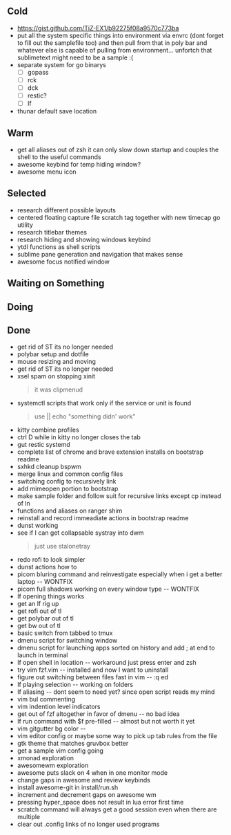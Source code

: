 ## Cold

- https://gist.github.com/TiZ-EX1/b92275f08a9570c773ba
- put all the system specific things into environment  via envrc  (dont forget to fill out the samplefile too) and then pull from that in poly bar and whatever else is capable of pulling from environment... unfortch that sublimetext might need to be a sample :(
- separate system for go binarys
    * [ ] gopass
    * [ ] rck
    * [ ] dck
    * [ ] restic?
    * [ ] lf
- thunar default save location

## Warm

- get all aliases out of zsh it can only slow down startup and couples the shell to the useful commands
- awesome keybind for temp hiding window?
- awesome menu icon

## Selected

- research different possible layouts
- centered floating capture file scratch tag together with new timecap go utility
- research titlebar themes
- research hiding and showing windows keybind
- ytdl functions as shell scripts
- sublime pane generation and navigation that makes sense
- awesome focus notified window

## Waiting on Something


## Doing


## Done

- get rid of ST its no longer needed
- polybar setup and dotfile
- mouse resizing and moving
- get rid of ST its no longer needed
- xsel spam on stopping xinit
    > it was clipmenud
- systemctl scripts that work only if the service or unit is found
    > use || echo "something didn' work"
- kitty combine profiles
- ctrl D while in kitty no longer closes the tab
- gut restic systemd
- complete list of chrome and brave extension installs on bootstrap readme
- sxhkd  cleanup bspwm
- merge linux and common config files
- switching config to recursively link
- add mimeopen portion to bootstrap
- make sample folder and follow suit for recursive links except cp instead of ln
- functions and aliases on ranger shim
- reinstall and record immeadiate actions in bootstrap readme
- dunst working
- see if I can get collapsable systray into dwm
    > just use stalonetray
- redo rofi to look simpler
- dunst actions how to
- picom bluring command and reinvestigate especially when i get a better laptop -- WONTFIX
- picom full shadows working on every window type -- WONTFIX
- lf opening things works
- get an lf rig up
- get rofi out of tl
- get polybar out of tl
- get bw out of tl
- basic switch from tabbed to tmux
- dmenu script for switching window
- dmenu script for launching apps sorted on history and add ; at end to launch in terminal
- lf open shell in location -- workaround just press enter and zsh
- try vim fzf.vim -- installed and now I want to uninstall
- figure out switching between files fast in vim -- :q ed
- lf playing selection -- working on folders
- lf aliasing -- dont seem to need yet? since open script reads my mind
- vim bul commenting
- vim indention level indicators
- get out of fzf altogether in favor of dmenu -- no bad idea
- lf run command with $f pre-filled -- almost but not worth it yet
- vim gitgutter bg color --
- vim editor config or maybe some way to pick up tab rules from the file
- gtk theme that matches gruvbox better
- get a sample vim config going
- xmonad exploration
- awesomewm exploration
- awesome puts slack on 4 when in one monitor mode
- change gaps in awesome and review keybinds
- install awesome-git in install/run.sh
- increment and decrement gaps on awesome wm
- pressing hyper_space does not result in lua error first time
- scratch command will always get a good session even when there are multiple
- clear out .config links of no longer used programs
